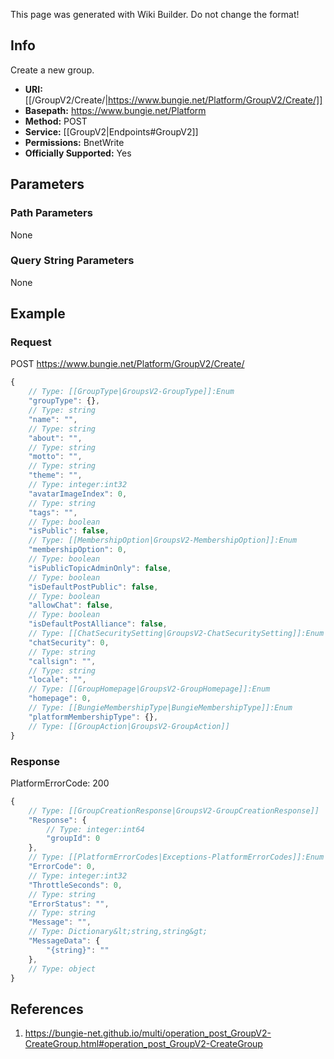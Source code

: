 <span class="wiki-builder">This page was generated with Wiki Builder. Do not change the format!</span>

## Info
Create a new group.

* **URI:** [[/GroupV2/Create/|https://www.bungie.net/Platform/GroupV2/Create/]]
* **Basepath:** https://www.bungie.net/Platform
* **Method:** POST
* **Service:** [[GroupV2|Endpoints#GroupV2]]
* **Permissions:** BnetWrite
* **Officially Supported:** Yes

## Parameters
### Path Parameters
None

### Query String Parameters
None

## Example
### Request
POST https://www.bungie.net/Platform/GroupV2/Create/
```javascript
{
    // Type: [[GroupType|GroupsV2-GroupType]]:Enum
    "groupType": {},
    // Type: string
    "name": "",
    // Type: string
    "about": "",
    // Type: string
    "motto": "",
    // Type: string
    "theme": "",
    // Type: integer:int32
    "avatarImageIndex": 0,
    // Type: string
    "tags": "",
    // Type: boolean
    "isPublic": false,
    // Type: [[MembershipOption|GroupsV2-MembershipOption]]:Enum
    "membershipOption": 0,
    // Type: boolean
    "isPublicTopicAdminOnly": false,
    // Type: boolean
    "isDefaultPostPublic": false,
    // Type: boolean
    "allowChat": false,
    // Type: boolean
    "isDefaultPostAlliance": false,
    // Type: [[ChatSecuritySetting|GroupsV2-ChatSecuritySetting]]:Enum
    "chatSecurity": 0,
    // Type: string
    "callsign": "",
    // Type: string
    "locale": "",
    // Type: [[GroupHomepage|GroupsV2-GroupHomepage]]:Enum
    "homepage": 0,
    // Type: [[BungieMembershipType|BungieMembershipType]]:Enum
    "platformMembershipType": {},
    // Type: [[GroupAction|GroupsV2-GroupAction]]
}

```

### Response
PlatformErrorCode: 200
```javascript
{
    // Type: [[GroupCreationResponse|GroupsV2-GroupCreationResponse]]
    "Response": {
        // Type: integer:int64
        "groupId": 0
    },
    // Type: [[PlatformErrorCodes|Exceptions-PlatformErrorCodes]]:Enum
    "ErrorCode": 0,
    // Type: integer:int32
    "ThrottleSeconds": 0,
    // Type: string
    "ErrorStatus": "",
    // Type: string
    "Message": "",
    // Type: Dictionary&lt;string,string&gt;
    "MessageData": {
        "{string}": ""
    },
    // Type: object
}

```

## References
1. https://bungie-net.github.io/multi/operation_post_GroupV2-CreateGroup.html#operation_post_GroupV2-CreateGroup
